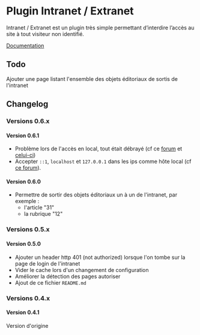 # Plugin Intranet / Extranet

Intranet / Extranet est un plugin très simple permettant d’interdire l’accès au site à tout visiteur non identifié.

[Documentation](http://contrib.spip.net/Intranet-Extranet-4388)

## Todo

Ajouter une page listant l'ensemble des objets éditoriaux de sortis de l'intranet

## Changelog

### Versions 0.6.x

#### Version 0.6.1

* Problème lors de l'accès en local, tout était débrayé (cf ce [forum](http://contrib.spip.net/Intranet-Extranet-4388?var_mode=calcul#forum487356) et [celui-ci](http://contrib.spip.net/Intranet-Extranet-4388?var_mode=calcul#forum487794))
* Accepter `::1`, `localhost` et `127.0.0.1` dans les ips comme hôte local (cf [ce forum]()).

#### Version 0.6.0

* Permettre de sortir des objets éditoriaux un à un de l'intranet, par exemple :
  * l'article "31"
  * la rubrique "12"

### Versions 0.5.x

#### Version 0.5.0

* Ajouter un header http 401 (not authorized) lorsque l'on tombe sur la page de login de l'intranet
* Vider le cache lors d'un changement de configuration
* Améliorer la détection des pages autoriser
* Ajout de ce fichier `README.md`

### Versions 0.4.x

#### Version 0.4.1

Version d'origine